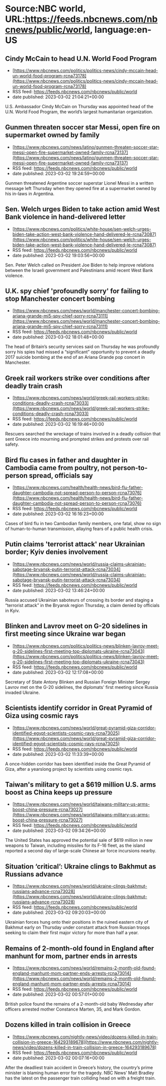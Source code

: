 # Source:NBC world, URL:https://feeds.nbcnews.com/nbcnews/public/world, language:en-US

## Cindy McCain to head U.N. World Food Program
 - [https://www.nbcnews.com/politics/politics-news/cindy-mccain-head-un-world-food-program-rcna73178](https://www.nbcnews.com/politics/politics-news/cindy-mccain-head-un-world-food-program-rcna73178)
 - RSS feed: https://feeds.nbcnews.com/nbcnews/public/world
 - date published: 2023-03-02 21:04:21+00:00

U.S. Ambassador Cindy McCain on Thursday was appointed head of the U.N. World Food Program, the world’s largest humanitarian organization.

## Gunmen threaten soccer star Messi, open fire on supermarket owned by family
 - [https://www.nbcnews.com/news/latino/gunmen-threaten-soccer-star-messi-open-fire-supermarket-owned-family-rcna73137](https://www.nbcnews.com/news/latino/gunmen-threaten-soccer-star-messi-open-fire-supermarket-owned-family-rcna73137)
 - RSS feed: https://feeds.nbcnews.com/nbcnews/public/world
 - date published: 2023-03-02 19:24:59+00:00

Gunmen threatened Argentine soccer superstar Lionel Messi in a written message left Thursday when they opened fire at a supermarket owned by his in-laws in Argentina.

## Sen. Welch urges Biden to take action amid West Bank violence in hand-delivered letter
 - [https://www.nbcnews.com/politics/white-house/sen-welch-urges-biden-take-action-west-bank-violence-hand-delivered-le-rcna73087](https://www.nbcnews.com/politics/white-house/sen-welch-urges-biden-take-action-west-bank-violence-hand-delivered-le-rcna73087)
 - RSS feed: https://feeds.nbcnews.com/nbcnews/public/world
 - date published: 2023-03-02 19:03:56+00:00

Sen. Peter Welch called on President Joe Biden to help improve relations between the Israeli government and Palestinians amid recent West Bank violence.

## U.K. spy chief 'profoundly sorry' for failing to stop Manchester concert bombing
 - [https://www.nbcnews.com/news/world/manchester-concert-bombing-ariana-grande-mi5-spy-chief-sorry-rcna73111](https://www.nbcnews.com/news/world/manchester-concert-bombing-ariana-grande-mi5-spy-chief-sorry-rcna73111)
 - RSS feed: https://feeds.nbcnews.com/nbcnews/public/world
 - date published: 2023-03-02 18:01:48+00:00

The head of Britain’s security services said on Thursday he was profoundly sorry his spies had missed a “significant” opportunity to prevent a deadly 2017 suicide bombing at the end of an Ariana Grande pop concert in Manchester.

## Greek rail workers strike over conditions after deadly train crash
 - [https://www.nbcnews.com/news/world/greek-rail-workers-strike-conditions-deadly-crash-rcna73033](https://www.nbcnews.com/news/world/greek-rail-workers-strike-conditions-deadly-crash-rcna73033)
 - RSS feed: https://feeds.nbcnews.com/nbcnews/public/world
 - date published: 2023-03-02 16:19:46+00:00

Rescuers searched the wreckage of trains involved in a deadly collision that sent Greece into mourning and prompted strikes and protests over rail safety.

## Bird flu cases in father and daughter in Cambodia came from poultry, not person-to-person spread, officials say
 - [https://www.nbcnews.com/health/health-news/bird-flu-father-daughter-cambodia-not-spread-person-to-person-rcna73076](https://www.nbcnews.com/health/health-news/bird-flu-father-daughter-cambodia-not-spread-person-to-person-rcna73076)
 - RSS feed: https://feeds.nbcnews.com/nbcnews/public/world
 - date published: 2023-03-02 16:16:23+00:00

Cases of bird flu in two Cambodian family members, one fatal, show no sign of human-to-human transmission, allaying fears of a public health crisis.

## Putin claims 'terrorist attack' near Ukrainian border; Kyiv denies involvement
 - [https://www.nbcnews.com/news/world/russia-claims-ukrainian-sabotage-bryansk-putin-terrorist-attack-rcna73034](https://www.nbcnews.com/news/world/russia-claims-ukrainian-sabotage-bryansk-putin-terrorist-attack-rcna73034)
 - RSS feed: https://feeds.nbcnews.com/nbcnews/public/world
 - date published: 2023-03-02 13:46:24+00:00

Russia accused Ukrainian saboteurs of crossing its border and staging a “terrorist attack” in the Bryansk region Thursday, a claim denied by officials in Kyiv.

## Blinken and Lavrov meet on G-20 sidelines in first meeting since Ukraine war began
 - [https://www.nbcnews.com/politics/politics-news/blinken-lavrov-meet-g-20-sidelines-first-meeting-top-diplomats-ukraine-rcna73043](https://www.nbcnews.com/politics/politics-news/blinken-lavrov-meet-g-20-sidelines-first-meeting-top-diplomats-ukraine-rcna73043)
 - RSS feed: https://feeds.nbcnews.com/nbcnews/public/world
 - date published: 2023-03-02 12:17:08+00:00

Secretary of State Antony Blinken and Russian Foreign Minister Sergey Lavrov met on the G-20 sidelines, the diplomats' first meeting since Russia invaded Ukraine.

## Scientists identify corridor in Great Pyramid of Giza using cosmic rays
 - [https://www.nbcnews.com/news/world/great-pyramid-giza-corridor-identified-egypt-scientists-cosmic-rays-rcna73025](https://www.nbcnews.com/news/world/great-pyramid-giza-corridor-identified-egypt-scientists-cosmic-rays-rcna73025)
 - RSS feed: https://feeds.nbcnews.com/nbcnews/public/world
 - date published: 2023-03-02 11:33:39+00:00

A once-hidden corridor has been identified inside the Great Pyramid of Giza, after a yearslong project by scientists using cosmic rays.

## Taiwan's military to get a $619 million U.S. arms boost as China keeps up pressure
 - [https://www.nbcnews.com/news/world/taiwans-military-us-arms-boost-china-pressure-rcna73027](https://www.nbcnews.com/news/world/taiwans-military-us-arms-boost-china-pressure-rcna73027)
 - RSS feed: https://feeds.nbcnews.com/nbcnews/public/world
 - date published: 2023-03-02 09:34:26+00:00

The United States has approved the potential sale of $619 million in new weapons to Taiwan, including missiles for its F-16 fleet, as the island reported a second day of large-scale Chinese air force incursions nearby.

## Situation ‘critical’: Ukraine clings to Bakhmut as Russians advance
 - [https://www.nbcnews.com/news/world/ukraine-clings-bakhmut-russians-advance-rcna73028](https://www.nbcnews.com/news/world/ukraine-clings-bakhmut-russians-advance-rcna73028)
 - RSS feed: https://feeds.nbcnews.com/nbcnews/public/world
 - date published: 2023-03-02 09:20:03+00:00

Ukrainian forces hung onto their positions in the ruined eastern city of Bakhmut early on Thursday under constant attack from Russian troops seeking to claim their first major victory for more than half a year.

## Remains of 2-month-old found in England after manhunt for mom, partner ends in arrests
 - [https://www.nbcnews.com/news/world/remains-2-month-old-found-england-manhunt-mom-partner-ends-arrests-rcna73014](https://www.nbcnews.com/news/world/remains-2-month-old-found-england-manhunt-mom-partner-ends-arrests-rcna73014)
 - RSS feed: https://feeds.nbcnews.com/nbcnews/public/world
 - date published: 2023-03-02 00:57:01+00:00

British police found the remains of a 2-month-old baby Wednesday after officers arrested mother Constance Marten, 35, and Mark Gordon.

## Dozens killed in train collision in Greece
 - [https://www.nbcnews.com/nightly-news/video/dozens-killed-in-train-collision-in-greece-164293189678](https://www.nbcnews.com/nightly-news/video/dozens-killed-in-train-collision-in-greece-164293189678)
 - RSS feed: https://feeds.nbcnews.com/nbcnews/public/world
 - date published: 2023-03-02 00:07:16+00:00

After the deadliest train accident in Greece’s history, the country’s prime minister is blaming human error for the tragedy. NBC News’ Matt Bradley has the latest on the passenger train colliding head on with a freight train.

